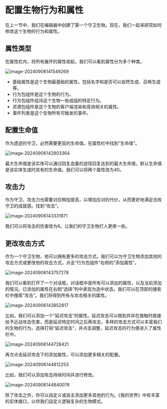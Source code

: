 # 配置生物行为和属性

在上一节中，我们在编辑器中创建了第一个守卫生物。现在，我们一起来研究如何修改这个生物的行为和属性。

## 属性类型

在属性栏内，将所有展开的属性收起，我们可以看到属性分为多个种类。

![image-20240906141549269](./assets/image-20240906141549269.png)

- 基础属性是这个生物最基础的属性，包括名字和是否可以自然生成、召唤生成等。
- 行为包组件是这个生物的行为。
- 行为包组件组诗这个生物一些成组的特定行为。
- 资源包组件是这个生物的客户端渲染和音效相关的属性。
- 事件列表是这个生物所有可触发的事件。

## 配置生命值

作为遗迹的守卫，必然需要更高的生命值。在属性栏中找到“生命值”。

![image-20240906142803364](./assets/image-20240906142803364.png)

最大生命值是该实体可以通过回复血量的途径回复达到的最大生命值。默认生命值是该实体生成时具有的生命值。我们可以将两个属性改为40。

## 攻击力

作为守卫，攻击力也需要对应稍加提高，以增加应对的代价，从而更好地满足击败守卫的成就感。找到“攻击”。

![image-20240906143331971](./assets/image-20240906143331971.png)

我们可以将攻击的伤害改为6。让我们的守卫生物打人更疼一些。

## 更改攻击方式

作为一个守卫生物，他可以拥有更多的攻击方式。我们可以为守卫生物添加其他的攻击方式或更改他的攻击方式。点击“行为包组件”右侧的“添加属性”。

![image-20240906143757278](./assets/image-20240906143757278.png)

我们可以看到打开了一个对话框。对话框中是所有可以添加的属性，以及当前添加的情况。已添加的属性在右侧“选择”列中表现为选中状态。我们可以在顶部的搜索栏中搜索“攻击”。我们将得到所有与攻击相关的属性。

![image-20240906143852817](./assets/image-20240906143852817.png)

比如，我们可以添加一个“延迟攻击”的属性。延迟攻击可以做到并非在接触时直接给予近战攻击伤害，而是延迟特定时间之后再攻击，多样的攻击方式可以丰富我们的生物的行为。选择打钩“延迟攻击”，并点击调整，延迟攻击的行为便进入了属性栏中。

![image-20240906144728421](./assets/image-20240906144728421.png)

再次点击延迟攻击下的添加属性，可以添加更多相关的配置。

![image-20240906144812253](./assets/image-20240906144812253.png)

比如，我们可以添加攻击持续时间并进行修改。

![image-20240906144840076](./assets/image-20240906144840076.png)

除了攻击之外，你可以自定义或自主添加更多其他的行为。《我的世界》中有丰富的实体接口，以供我们自定义逻辑复杂的生物模式。